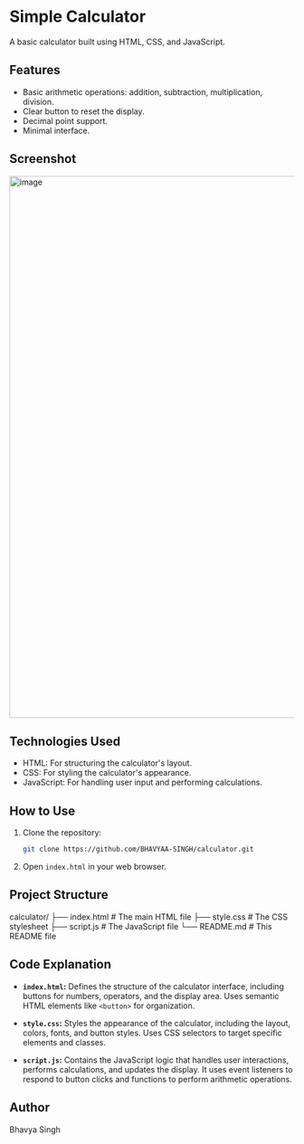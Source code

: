 # Simple Calculator

A basic calculator built using HTML, CSS, and JavaScript.

## Features

*   Basic arithmetic operations: addition, subtraction, multiplication, division.
*   Clear button to reset the display.
*   Decimal point support.
*   Minimal interface.
  
## Screenshot
<img width="958" alt="image" src="https://github.com/user-attachments/assets/6ab72b99-a3f9-4a11-bd24-1190f2709cc2" />

## Technologies Used

*   HTML:  For structuring the calculator's layout.
*   CSS: For styling the calculator's appearance.
*   JavaScript: For handling user input and performing calculations.

## How to Use

1.  Clone the repository:
    ```bash
    git clone https://github.com/BHAVYAA-SINGH/calculator.git
    ```
2.  Open `index.html` in your web browser.

## Project Structure
calculator/
├── index.html # The main HTML file
├── style.css # The CSS stylesheet
├── script.js # The JavaScript file
└── README.md # This README file

## Code Explanation

*   **`index.html`:**  Defines the structure of the calculator interface, including buttons for numbers, operators, and the display area.  Uses semantic HTML elements like `<button>` for organization.

*   **`style.css`:**  Styles the appearance of the calculator, including the layout, colors, fonts, and button styles.  Uses CSS selectors to target specific elements and classes.

*   **`script.js`:**  Contains the JavaScript logic that handles user interactions, performs calculations, and updates the display.  It uses event listeners to respond to button clicks and functions to perform arithmetic operations.

## Author

Bhavya Singh

